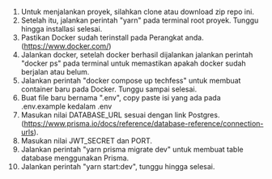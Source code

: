 1. Untuk menjalankan proyek, silahkan clone atau download zip repo ini.
2. Setelah itu, jalankan perintah "yarn" pada terminal root proyek. Tunggu hingga installasi selesai.
3. Pastikan Docker sudah terinstall pada Perangkat anda. (https://www.docker.com/)
4. Jalankan docker, setelah docker berhasil dijalankan jalankan perintah "docker ps" pada terminal untuk memastikan apakah docker sudah berjalan atau belum.
5. Jalankan perintah "docker compose up techfess" untuk membuat container baru pada Docker. Tunggu sampai selesai.
6. Buat file baru bernama ".env", copy paste isi yang ada pada .env.example kedalam .env
7. Masukan nilai DATABASE_URL sesuai dengan link Postgres. (https://www.prisma.io/docs/reference/database-reference/connection-urls).
8. Masukan nilai JWT_SECRET dan PORT.
9. Jalankan perintah "yarn prisma migrate dev" untuk membuat table database menggunakan Prisma.
10. Jalankan perintah "yarn start:dev", tunggu hingga selesai.
